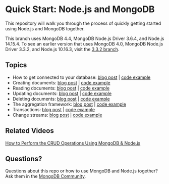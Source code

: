 # Quick Start: Node.js and MongoDB

This repository will walk you through the process of quickly getting started using Node.js and MongoDB together.  

This branch uses MongoDB 4.4, MongoDB Node.js Driver 3.6.4, and Node.js 14.15.4. To see an earlier version that uses MongoDB 4.0, MongoDB Node.js Driver 3.3.2, and Node.js 10.16.3, visit the [3.3.2 branch](https://github.com/mongodb-developer/nodejs-quickstart/tree/3.3.2).

## Topics

* How to get connected to your database: [blog post](https://developer.mongodb.com/quickstart/node-connect-mongodb/) | [code example](connection.js)
* Creating documents: [blog post](https://developer.mongodb.com/quickstart/node-crud-tutorial/) | [code example](create.js)
* Reading documents: [blog post](https://developer.mongodb.com/quickstart/node-crud-tutorial/) | [code example](read.js)
* Updating documents: [blog post](https://developer.mongodb.com/quickstart/node-crud-tutorial/) | [code example](update.js)
* Deleting documents: [blog post](https://developer.mongodb.com/quickstart/node-crud-tutorial/) | [code example](delete.js)
* The aggregation framework: [blog post](https://developer.mongodb.com/quickstart/node-aggregation-framework/) | [code example](aggregation.js)
* Transactions: [blog post](https://developer.mongodb.com/quickstart/node-transactions/) | [code example](transaction.js)
* Change streams: [blog post](https://developer.mongodb.com/quickstart/nodejs-change-streams-triggers/) | [code example](changeStreams.js)

## Related Videos

[How to Perform the CRUD Operations Using MongoDB & Node.js](https://youtu.be/ayNI9Q84v8g)

## Questions?

Questions about this repo or how to use MongoDB and Node.js together?  Ask them in the [MongoDB Community](https://community.mongodb.com).
